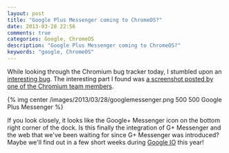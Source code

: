 ```yaml
---
layout: post
title: "Google Plus Messenger coming to ChromeOS?"
date: 2013-03-28 22:56
comments: true
categories: Google, ChromeOS
description: "Google Plus Messenger coming to ChromeOS?"
keywords: "google, ChromeOS"
---
```


While looking through the Chromium bug tracker today, I stumbled upon an [interesting bug](https://code.google.com/p/chromium/issues/detail?id=167513). The interesting part I found was [a screenshot posted by one of the Chromium team members](https://code.google.com/p/chromium/issues/detail?id=167513#c18). 

{% img center /images/2013/03/28/googlemessenger.png 500 500 Google Plus Messenger %}

If you look closely, it looks like the Google+ Messenger icon on the bottom right corner of the dock. Is this finally the integration of G+ Messenger and the web that we've been waiting for since G+ Messenger was introduced? Maybe we'll find out in a few short weeks during [Google IO](http://michaelevans.org/blog/2013/03/14/google-io-2013-and-google-reader/) this year!

